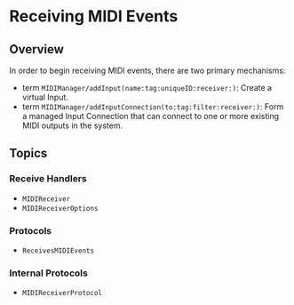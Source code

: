 # Receiving MIDI Events

## Overview

In order to begin receiving MIDI events, there are two primary mechanisms:

- term ``MIDIManager/addInput(name:tag:uniqueID:receiver:)``: Create a virtual Input.
- term ``MIDIManager/addInputConnection(to:tag:filter:receiver:)``: Form a managed Input Connection that can connect to one or more existing MIDI outputs in the system.

## Topics

### Receive Handlers

- ``MIDIReceiver``
- ``MIDIReceiverOptions``

### Protocols

- ``ReceivesMIDIEvents``

### Internal Protocols

- ``MIDIReceiverProtocol``
